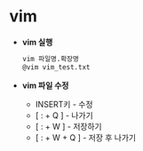 # vim

- **vim 실행**

  ```bash
  vim 파일명.확장명
  @vim vim_test.txt
  ```

- **vim 파일 수정**

  - INSERT키  - 수정
  - [ : + Q ] - 나가기
  - [ : + W ] - 저장하기
  - [ : + W + Q ] - 저장 후 나가기

  ​
